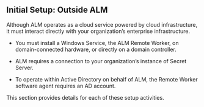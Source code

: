 ﻿[title]: # (Initial Setup: Outside ALM)
[tags]: # (Account Lifecycle Manager,ALM,)
[priority]: # (5400)

## Initial Setup: Outside ALM

Although ALM operates as a cloud service powered by cloud infrastructure, it must interact directly with your organization’s enterprise infrastructure.

* You must install a Windows Service, the ALM Remote Worker, on domain-connected hardware, or directly on a domain controller.

* ALM requires a connection to your organization’s instance of Secret Server.

* To operate within Active Directory on behalf of ALM, the Remote Worker software agent requires an AD account.

This section provides details for each of these setup activities.

